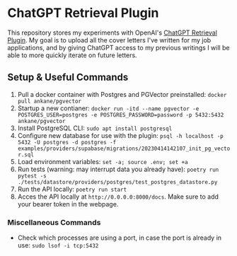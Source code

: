 # ChatGPT Retrieval Plugin

This repository stores my experiments with OpenAI's [ChatGPT Retrieval Plugin](https://github.com/openai/chatgpt-retrieval-plugin). My goal is to upload all the cover letters I've written for my job applications, and by giving ChatGPT access to my previous writings I will be able to more quickly iterate on future letters.

## Setup & Useful Commands

1. Pull a docker container with Postgres and PGVector preinstalled: `docker pull ankane/pgvector`
2. Startup a new contianer: `docker run -itd --name pgvector -e POSTGRES_USER=postgres -e POSTGRES_PASSWORD=password -p 5432:5432 ankane/pgvector`
3. Install PostgreSQL CLI: `sudo apt install postgresql`
4. Configure new database for use with the plugin: `psql -h localhost -p 5432 -U postgres -d postgres -f examples/providers/supabase/migrations/20230414142107_init_pg_vector.sql`
5. Load environment variables: `set -a; source .env; set +a`
6. Run tests (warning: may interrupt data you already have): `poetry run pytest -s ./tests/datastore/providers/postgres/test_postgres_datastore.py`
7. Run the API locally: `poetry run start`
8. Acces the API locally at `http://0.0.0.0:8000/docs`. Make sure to add your bearer token in the webpage.

### Miscellaneous Commands

* Check which processes are using a port, in case the port is already in use: `sudo lsof -i tcp:5432`
